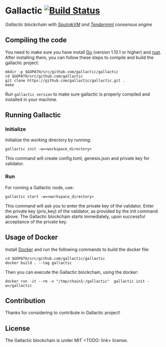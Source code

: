 # Gallactic [![Build Status](https://api.travis-ci.org/gallactic/gallactic.svg?branch=master)](https://travis-ci.org/gallactic/gallactic)
*Gallactic blockchain with [SputnikVM](https://github.com/gallactic/sputnikvm) and [Tendermint](https://github.com/tendermint/tendermint) consensus engine*

## Compiling the code
You need to make sure you have install [Go](https://golang.org/) (version 1.10.1 or higher) and [rust](https://www.rust-lang.org). After installing them, you can follow these steps to compile and build the gallactic project:

```
mkdir -p $GOPATH/src/github.com/gallactic/gallactic
cd $GOPATH/src/github.com/gallactic
git clone https://github.com/gallactic/gallactic.git .
make
```

Run `gallactic version` to make sure gallactic is properly compiled and installed in your machine.

## Running Gallactic

### Initialize
Initialize the working directory by running:
 ```
 gallactic init -w=<workspace_directory>
 ```

 This command will create config.toml, genesis.json and private key for validator.

### Run
For running a Gallactic node, use:

```
gallactic start -w=<workspace_directory>
```

This command will ask you to enter the private key of the validator. Enter the private key (priv_key) of the validator, as provided by the init command above.
The Gallactic blockchain starts immediately, upon successful acceptance of the private key.


## Usage of Docker
Install [Docker](https://www.docker.com/) and run the following commands to build the docker file:

```
cd $GOPATH/src/github.com/gallactic/gallactic
docker build . --tag gallactic
```
Then you can execute the Gallactic blockchain, using the docker:
```
docker run -it --rm -v "/tmp/chain1:/gallactic"  gallactic init -w=/gallactic
```


## Contribution
Thanks for considering to contribute in Gallactic project! <TODO>

## License
The Gallactic blockchain is under MIT <TODO: link> license.
